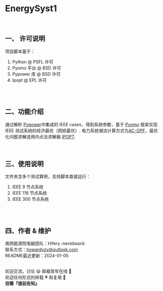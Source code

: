#  **EnergySyst1** 
<br>

## 一、 许可说明

项目脚本基于：
1. Python @ PSFL 许可 <br>
1. Pyomo 平台 @ BSD 许可<br>
2. Pypower 库 @ BSD 许可 <br>
3. Ipopt @ EPL 许可<br>
<br>
<br>


## 二、功能介绍

通过解析 [Pypower](https://github.com/rwl/PYPOWER/tree/master)中集成的 IEEE cases，得到系统参数，基于 [Pyomo](https://www.pyomo.org/documentation) 框架实现 IEEE 测试系统的经济最优（网损最优）. 电力系统潮流计算方式为[AC-OPF](https://www.youtube.com/watch?v=5MwNL2SuEaI&t=1238s&ab_channel=GurobiOptimization)，最优化问题求解选用内点法求解器 [IPOPT](https://pypi.org/project/ipopt/).<br>
<br>
<br>

## 三、使用说明

文件夹含多个测试算例，支持脚本直接运行：
1. IEEE 9 节点系统<br>
2. IEEE 118 节点系统<br>
3. IEEE 300 节点系统<br>
<br>
<br>

## 四、作者 & 维护
  
南网能源院电碳团队：Hifery   :neckbeard:  <br>
联系方式：howardyzy@outlook.com <br>
README最近更新：2024-01-05
<br>
<br>

欢迎交流，讨论 :smiley: 邮箱常年在线 :punch: <br> 
欢迎任何形式的转载 :heartpulse: 和复用 :clap:  <br>
 **但需『提前告知』** 


